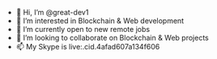 - 👋 Hi, I’m @great-dev1
- 👀 I’m interested in Blockchain & Web development
- 🌱 I’m currently open to new remote jobs
- 💞️ I’m looking to collaborate on Blockchain & Web projects
- 📫 My Skype is live:.cid.4afad607a134f606

<!---
Twenty-August/Twenty-August is a ✨ special ✨ repository because its `README.md` (this file) appears on your GitHub profile.
You can click the Preview link to take a look at your changes.
--->
